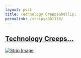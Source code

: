 ```yaml
---
layout: post
title: Technology Creeps&hellip;
permalink: /strips/081110/
---
```


## [Technology Creeps&hellip;](/strips/081110/)

<a href='../images/ph081110.jpg'><img src='../images/ph081110.jpg' alt='Strip Image' /></a>


<!-- include copyright-strip.html -->